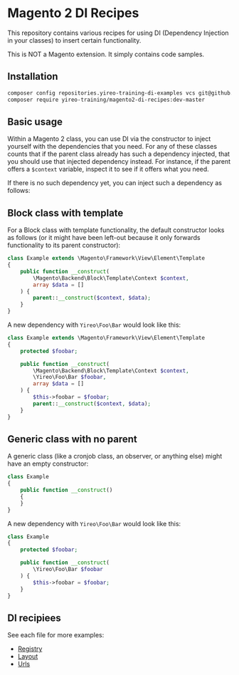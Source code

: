 # Magento 2 DI Recipes
This repository contains various recipes for using DI (Dependency Injection in your classes) to insert certain functionality.

This is NOT a Magento extension. It simply contains code samples.

## Installation
```bash
composer config repositories.yireo-training-di-examples vcs git@github.com:yireo-training/magento2-di-recipes.git
composer require yireo-training/magento2-di-recipes:dev-master
```

## Basic usage
Within a Magento 2 class, you can use DI via the constructor to inject
yourself with the dependencies that you need. For any of these classes
counts that if the parent class already has such a dependency injected, that you should use that injected
dependency instead. For instance, if the parent offers a `$context` variable, inspect it to see if it offers
what you need.

If there is no such dependency yet, you can inject such a dependency as follows:

## Block class with template
For a Block class with template functionality, the default constructor looks as follows (or it might have
been left-out because it only forwards functionality to its parent constructor):
```php
class Example extends \Magento\Framework\View\Element\Template
{
    public function __construct(
        \Magento\Backend\Block\Template\Context $context,
        array $data = []
    ) {
        parent::__construct($context, $data);
    }
}
```

A new dependency with `Yireo\Foo\Bar` would look like this:
```php
class Example extends \Magento\Framework\View\Element\Template
{
    protected $foobar;

    public function __construct(
        \Magento\Backend\Block\Template\Context $context,
        \Yireo\Foo\Bar $foobar,
        array $data = []
    ) {
        $this->foobar = $foobar;
        parent::__construct($context, $data);
    }
}
```

## Generic class with no parent
A generic class (like a cronjob class, an observer, or anything else) might have an empty constructor:
```php
class Example
{
    public function __construct()
    {
    }
}
```

A new dependency with `Yireo\Foo\Bar` would look like this:
```php
class Example
{
    protected $foobar;

    public function __construct(
        \Yireo\Foo\Bar $foobar
    ) {
        $this->foobar = $foobar;
    }
}
```

## DI recipiees
See each file for more examples:
- [Registry](registry.md)
- [Layout](layout.md)
- [Urls](urls.md)

